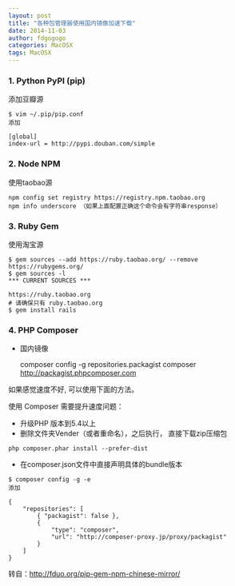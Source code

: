 ```yaml
---
layout: post
title: "各种包管理器使用国内镜像加速下载"
date: 2014-11-03
author: fdgogogo
categories: MacOSX
tags: MacOSX
---
```


### 1. Python PyPI (pip)

添加豆瓣源

```
$ vim ~/.pip/pip.conf
添加

[global]
index-url = http://pypi.douban.com/simple
```

### 2. Node NPM

使用taobao源

```
npm config set registry https://registry.npm.taobao.org
npm info underscore （如果上面配置正确这个命令会有字符串response）
```

### 3. Ruby Gem

使用淘宝源

```
$ gem sources --add https://ruby.taobao.org/ --remove https://rubygems.org/
$ gem sources -l
*** CURRENT SOURCES ***

https://ruby.taobao.org
# 请确保只有 ruby.taobao.org
$ gem install rails
```

### 4. PHP Composer

- 国内镜像

    composer config -g repositories.packagist composer http://packagist.phpcomposer.com

如果感觉速度不好, 可以使用下面的方法。

使用 Composer 需要提升速度问题：

- 升级PHP 版本到5.4以上
- 删除文件夹Vender（或者重命名），之后执行， 直接下载zip压缩包

```
php composer.phar install --prefer-dist
```

- 在composer.json文件中直接声明具体的bundle版本

```
$ composer config -g -e
添加

{
    "repositories": [
        { "packagist": false },
        {
            "type": "composer",
            "url": "http://composer-proxy.jp/proxy/packagist"
        }
    ]
}
```

转自：http://fduo.org/pip-gem-npm-chinese-mirror/
